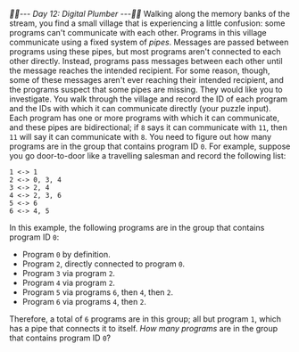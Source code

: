 *:calendar::calendar:--- Day 12: Digital Plumber ---:calendar::calendar:*
Walking along the memory banks of the stream, you find a small village that is experiencing a little confusion: some programs can't communicate with each other.
Programs in this village communicate using a fixed system of *pipes*. Messages are passed between programs using these pipes, but most programs aren't connected to each other directly.  Instead, programs pass messages between each other until the message reaches the intended recipient.
For some reason, though, some of these messages aren't ever reaching their intended recipient, and the programs suspect that some pipes are missing. They would like you to investigate.
You walk through the village and record the ID of each program and the IDs with which it can communicate directly (your puzzle input). Each program has one or more programs with which it can communicate, and these pipes are bidirectional; if `8` says it can communicate with `11`, then `11` will say it can communicate with `8`.
You need to figure out how many programs are in the group that contains program ID `0`.
For example, suppose you go door-to-door like a travelling salesman and record the following list:
```0 <-> 2
1 <-> 1
2 <-> 0, 3, 4
3 <-> 2, 4
4 <-> 2, 3, 6
5 <-> 6
6 <-> 4, 5
```
In this example, the following programs are in the group that contains program ID `0`:

- Program `0` by definition.
- Program `2`, directly connected to program `0`.
- Program `3` via program `2`.
- Program `4` via program `2`.
- Program `5` via programs `6`, then `4`, then `2`.
- Program `6` via programs `4`, then `2`.

Therefore, a total of `6` programs are in this group; all but program `1`, which has a pipe that connects it to itself.
*How many programs* are in the group that contains program ID `0`?
